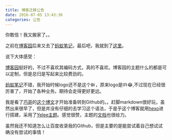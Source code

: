 ```yaml
---
title: 博客迁移公告
date: 2016-07-05 13:43:36
categories: 公告
---
```


你敢信！我又搬家了。。

之前在[博客园](http://www.cnblogs.com/madordie/)后来又去了[蚂蚁笔记](http://madordie.leanote.com)，最后吧，我就到了[这里](https://madordie.github.io)。

说下大体感受：

[博客园](http://www.cnblogs.com)挺好的，不过不喜欢其编码方式，真的不喜欢。博客园的主题什么的都是可以定制，但是总归是写起来比较费劲的。

[蚂蚁笔记](https://leanote.com)不错，我开始时候logo还不是这个<img src="http://7xvzwi.com1.z0.glb.clouddn.com/leanote_new_logo.png" height=15  alt="新logo">，原来logo是<img src="http://7xvzwi.com1.z0.glb.clouddn.com/leanote_old_logo.png" width=15 alt="旧logo" >😂,不过现在已经很厉害了，开始了各种业务。期待会走得更好更远。

我是看了[巧哥](http://blog.devtang.com)的[这个博文](http://blog.devtang.com/2012/02/10/setup-blog-based-on-github/)才开始准备转到Github的。。赶脚markdown很好玩，虽然出来很早了，但是并没有仔细的去学习这个语法，于是乎这个博客就用[hexo](https://hexo.io)进行搭建，采用了[Yelee主题](https://github.com/MOxFIVE/hexo-theme-yelee)。感觉很赞，主题的[文档](http://moxfive.coding.me/yelee/)也很给力。

虽然我还不知道怎么让百度收录我的Github，但是主要的是能尝试着自己想试试确没有尝试的事情！